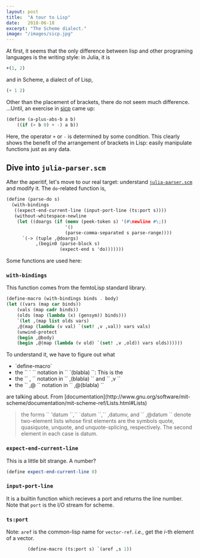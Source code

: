```yaml
---
layout: post
title:  "A tour to Lisp"
date:   2018-06-18
excerpt: "The Scheme dialect."
image: "/images/sicp.jpg"
---
```


At first, it seems that the only difference between lisp and other programing languages is the writing style:
in Julia, it is

```julia
+(1, 2)
```

and in Scheme, a dialect of of Lisp,

```scheme
(+ 1 2)
```

Other than the placement of brackets, there do not seem much difference.
...Until, an exercise in [sicp](https://mitpress.mit.edu/sites/default/files/sicp/index.html) came up:

```scheme
(define (a-plus-abs-b a b)
    ((if (> b 0) + -) a b))
```

Here, the operator `+` or `-` is determined by some condition.
This clearly shows the benefit of the arrangement of brackets in Lisp:
easily manipulate functions just as any data.


## Dive into `julia-parser.scm`

After the aperitif, let's move to our real target: understand [`julia-parser.scm`](https://github.com/JuliaLang/julia/blob/master/src/julia-parser.scm) and modify it.
The `do`-related function is,

```scheme
(define (parse-do s)
  (with-bindings
   ((expect-end-current-line (input-port-line (ts:port s))))
   (without-whitespace-newline
    (let ((doargs (if (memv (peek-token s) '(#\newline #\;))
                      '()
                      (parse-comma-separated s parse-range))))
      `(-> (tuple ,@doargs)
           ,(begin0 (parse-block s)
                    (expect-end s 'do)))))))
```

Some functions are used here:

### `with-bindings`
This function comes from the femtoLisp standard library.

```scheme
(define-macro (with-bindings binds . body)
(let ((vars (map car binds))
    (vals (map cadr binds))
    (olds (map (lambda (x) (gensym)) binds)))
    `(let ,(map list olds vars)
    ,@(map (lambda (v val) `(set! ,v ,val)) vars vals)
    (unwind-protect
    (begin ,@body)
    (begin ,@(map (lambda (v old) `(set! ,v ,old)) vars olds))))))
```

To understand it, we have to figure out what
<ul>
    <li>`define-macro`</li>
    <li>the `` ` `` notation in `` `(blabla) ``: This is the
    </li>
    <li>the `` , `` notation in `` ,(blabla) `` and `` ,v ``</li>
    <li>the `` ,@ `` notation in `` ,@(blabla) ``</li>
</ul>
are talking about.
From [documentation](http://www.gnu.org/software/mit-scheme/documentation/mit-scheme-ref/Lists.html#Lists)

<blockquote>the forms `` 'datum ``,`` `datum ``,`` ,datumv, and `` ,@datum `` denote two-element lists whose first elements are the symbols quote, quasiquote, unquote, and unquote-splicing, respectively. The second element in each case is datum.</blockquote>

### `expect-end-current-line`
This is a little bit strange. A number?

```scheme
(define expect-end-current-line 0)
```

### `input-port-line`
It is a builtin function which recieves a port and returns the line number.
Note that `port` is the I/O stream for scheme.

### `ts:port`
Note: `aref` is the common-lisp name for `vector-ref`.
<i>i.e.</i>, get the $i$-th element of a vector.

```scheme
        (define-macro (ts:port s) `(aref ,s 1))
```
